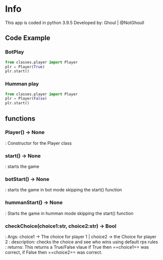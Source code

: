 # Info

This app is coded in python 3.9.5
Developed by: Ghoul | @NotGhoull

## Code Example

### BotPlay

```python
from classes.player import Player
plr = Player(True)
plr.start()
```

### Humman play

```python
from classes.player import Player
plr = Player(False)
plr.start()
```

## functions

### Player() -> None

: Constructor for the Player class

### start() -> None

: starts the game

### botStart() -> None

: starts the game in bot mode skipping the start() function

### hummanStart() -> None

: Starts the game in humman mode skipping the start() function

### checkChoice(choice1:str, choice2:str) -> Bool

: Args: choice1 -> The choice for player 1 | choice2 -> the Choice for player 2
: description: checks the choice and see who wins using default rps rules
: returns: This returns a True/False vlaue if True then ==choice1== was correct, if False then ==choice2== was correct.
